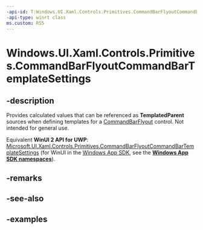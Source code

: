 ```yaml
---
-api-id: T:Windows.UI.Xaml.Controls.Primitives.CommandBarFlyoutCommandBarTemplateSettings
-api-type: winrt class
ms.custom: RS5
---
```


<!-- Class syntax.
public class CommandBarFlyoutCommandBarTemplateSettings : DependencyObject, DependencyObject
-->

# Windows.UI.Xaml.Controls.Primitives.CommandBarFlyoutCommandBarTemplateSettings

## -description

Provides calculated values that can be referenced as **TemplatedParent** sources when defining templates for a [CommandBarFlyout](../windows.ui.xaml.controls/commandbarflyout.md) control. Not intended for general use.

Equivalent **WinUI 2 API for UWP**: [Microsoft.UI.Xaml.Controls.Primitives.CommandBarFlyoutCommandBarTemplateSettings](/windows/winui/api/microsoft.ui.xaml.controls.primitives.commandbarflyoutcommandbartemplatesettings) (for WinUI in the [Windows App SDK](/windows/apps/windows-app-sdk/), see the **[Windows App SDK namespaces](/windows/windows-app-sdk/api/winrt/)**).

## -remarks

## -see-also

## -examples

